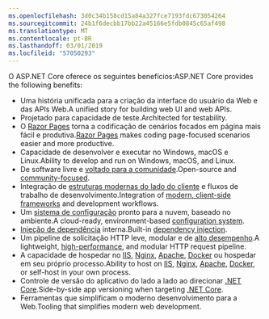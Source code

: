 ```yaml
---
ms.openlocfilehash: 3d0c34b158cd15a84a327fce7193fdc673054264
ms.sourcegitcommit: 24b1f6decbb17bb22a45166e5fdb0845c65af498
ms.translationtype: MT
ms.contentlocale: pt-BR
ms.lasthandoff: 03/01/2019
ms.locfileid: "57050293"
---
```

<span data-ttu-id="3bc73-101">O ASP.NET Core oferece os seguintes benefícios:</span><span class="sxs-lookup"><span data-stu-id="3bc73-101">ASP.NET Core provides the following benefits:</span></span>

* <span data-ttu-id="3bc73-102">Uma história unificada para a criação da interface do usuário da Web e das APIs Web.</span><span class="sxs-lookup"><span data-stu-id="3bc73-102">A unified story for building web UI and web APIs.</span></span>
* <span data-ttu-id="3bc73-103">Projetado para capacidade de teste.</span><span class="sxs-lookup"><span data-stu-id="3bc73-103">Architected for testability.</span></span>
* <span data-ttu-id="3bc73-104">O [Razor Pages](xref:razor-pages/index) torna a codificação de cenários focados em página mais fácil e produtiva.</span><span class="sxs-lookup"><span data-stu-id="3bc73-104">[Razor Pages](xref:razor-pages/index) makes coding page-focused scenarios easier and more productive.</span></span>
* <span data-ttu-id="3bc73-105">Capacidade de desenvolver e executar no Windows, macOS e Linux.</span><span class="sxs-lookup"><span data-stu-id="3bc73-105">Ability to develop and run on Windows, macOS, and Linux.</span></span>
* <span data-ttu-id="3bc73-106">De software livre e [voltado para a comunidade](https://live.asp.net/).</span><span class="sxs-lookup"><span data-stu-id="3bc73-106">Open-source and [community-focused](https://live.asp.net/).</span></span>
* <span data-ttu-id="3bc73-107">Integração de [estruturas modernas do lado do cliente](xref:razor-components/index) e fluxos de trabalho de desenvolvimento.</span><span class="sxs-lookup"><span data-stu-id="3bc73-107">Integration of [modern, client-side frameworks](xref:razor-components/index) and development workflows.</span></span>
* <span data-ttu-id="3bc73-108">Um [sistema de configuração](xref:fundamentals/configuration/index) pronto para a nuvem, baseado no ambiente.</span><span class="sxs-lookup"><span data-stu-id="3bc73-108">A cloud-ready, environment-based [configuration system](xref:fundamentals/configuration/index).</span></span>
* <span data-ttu-id="3bc73-109">[Injeção de dependência](xref:fundamentals/dependency-injection) interna.</span><span class="sxs-lookup"><span data-stu-id="3bc73-109">Built-in [dependency injection](xref:fundamentals/dependency-injection).</span></span>
* <span data-ttu-id="3bc73-110">Um pipeline de solicitação HTTP leve, modular e de [alto desempenho](https://github.com/aspnet/benchmarks).</span><span class="sxs-lookup"><span data-stu-id="3bc73-110">A lightweight, [high-performance](https://github.com/aspnet/benchmarks), and modular HTTP request pipeline.</span></span>
* <span data-ttu-id="3bc73-111">A capacidade de hospedar no [IIS](xref:host-and-deploy/iis/index), [Nginx](xref:host-and-deploy/linux-nginx), [Apache](xref:host-and-deploy/linux-apache), [Docker](xref:host-and-deploy/docker/index) ou hospedar em seu próprio processo.</span><span class="sxs-lookup"><span data-stu-id="3bc73-111">Ability to host on [IIS](xref:host-and-deploy/iis/index), [Nginx](xref:host-and-deploy/linux-nginx), [Apache](xref:host-and-deploy/linux-apache), [Docker](xref:host-and-deploy/docker/index), or self-host in your own process.</span></span>
* <span data-ttu-id="3bc73-112">Controle de versão do aplicativo do lado a lado ao direcionar [.NET Core](/dotnet/articles/standard/choosing-core-framework-server).</span><span class="sxs-lookup"><span data-stu-id="3bc73-112">Side-by-side app versioning when targeting [.NET Core](/dotnet/articles/standard/choosing-core-framework-server).</span></span>
* <span data-ttu-id="3bc73-113">Ferramentas que simplificam o moderno desenvolvimento para a Web.</span><span class="sxs-lookup"><span data-stu-id="3bc73-113">Tooling that simplifies modern web development.</span></span>

